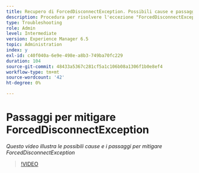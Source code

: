 ```yaml
---
title: Recupero di ForcedDisconnectException. Possibili cause e passaggi per mitigare il problema.
description: Procedura per risolvere l'eccezione "ForcedDisconnectException - Questo membro è stato escluso dal sistema distribuito".
type: Troubleshooting
role: Admin
level: Intermediate
version: Experience Manager 6.5
topic: Administration
index: y
exl-id: c40f040a-6e9e-498e-a8b3-749ba70fc229
duration: 104
source-git-commit: 48433a5367c281cf5a1c106b08a1306f1b0e8ef4
workflow-type: tm+mt
source-wordcount: '42'
ht-degree: 0%

---
```


# Passaggi per mitigare ForcedDisconnectException

*Questo video illustra le possibili cause e i passaggi per mitigare ForcedDisconnectException*

>[!VIDEO](https://video.tv.adobe.com/v/335483?quality=12&learn=on)
